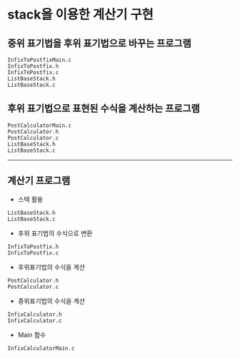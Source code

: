 # stack을 이용한 계산기 구현

## 중위 표기법을 후위 표기법으로 바꾸는 프로그램

```
InfixToPostfixMain.c
InfixToPostfix.h
InfixToPostfix.c
ListBaseStack.h
ListBaseStack.c
```

## 후위 표기법으로 표현된 수식을 계산하는 프로그램

```
PostCalculatorMain.c
PostCalculator.h
PostCalculator.c
ListBaseStack.h
ListBaseStack.c
```
---

## 계산기 프로그램
- 스택 활용
```
ListBaseStack.h
ListBaseStack.c
```
- 후위 표기법의 수식으로 변환
```
InfixToPostfix.h
InfixToPostfix.c
```
- 후위표기법의 수식을 계산
```
PostCalculator.h
PostCalculator.c
```
- 중위표기법의 수식을 계산
```
InfixCalculator.h
InfixCalculator.c
```
- Main 함수
```
InfixCalculatorMain.c
```
